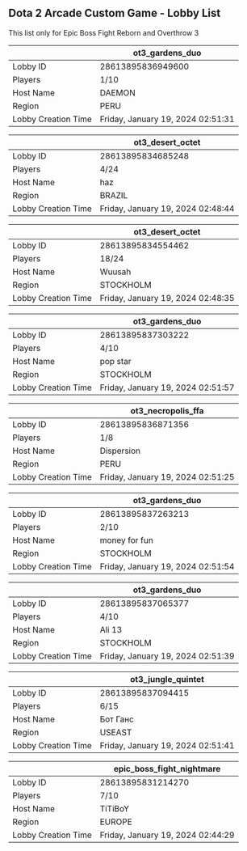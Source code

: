 ## Dota 2 Arcade Custom Game - Lobby List

This list only for Epic Boss Fight Reborn and Overthrow 3

|  | ot3_gardens_duo |
| ------ | ------ |
| Lobby ID | 28613895836949600 |
| Players | 1/10 |
| Host Name | DAEMON |
| Region | PERU |
| Lobby Creation Time | Friday, January 19, 2024 02:51:31 |


|  | ot3_desert_octet |
| ------ | ------ |
| Lobby ID | 28613895834685248 |
| Players | 4/24 |
| Host Name | haz |
| Region | BRAZIL |
| Lobby Creation Time | Friday, January 19, 2024 02:48:44 |


|  | ot3_desert_octet |
| ------ | ------ |
| Lobby ID | 28613895834554462 |
| Players | 18/24 |
| Host Name | Wuusah |
| Region | STOCKHOLM |
| Lobby Creation Time | Friday, January 19, 2024 02:48:35 |


|  | ot3_gardens_duo |
| ------ | ------ |
| Lobby ID | 28613895837303222 |
| Players | 4/10 |
| Host Name | pop star |
| Region | STOCKHOLM |
| Lobby Creation Time | Friday, January 19, 2024 02:51:57 |


|  | ot3_necropolis_ffa |
| ------ | ------ |
| Lobby ID | 28613895836871356 |
| Players | 1/8 |
| Host Name | Dispersion |
| Region | PERU |
| Lobby Creation Time | Friday, January 19, 2024 02:51:25 |


|  | ot3_gardens_duo |
| ------ | ------ |
| Lobby ID | 28613895837263213 |
| Players | 2/10 |
| Host Name | money for fun |
| Region | STOCKHOLM |
| Lobby Creation Time | Friday, January 19, 2024 02:51:54 |


|  | ot3_gardens_duo |
| ------ | ------ |
| Lobby ID | 28613895837065377 |
| Players | 4/10 |
| Host Name | Ali 13 |
| Region | STOCKHOLM |
| Lobby Creation Time | Friday, January 19, 2024 02:51:39 |


|  | ot3_jungle_quintet |
| ------ | ------ |
| Lobby ID | 28613895837094415 |
| Players | 6/15 |
| Host Name | Бот Ганс |
| Region | USEAST |
| Lobby Creation Time | Friday, January 19, 2024 02:51:41 |


|  | epic_boss_fight_nightmare |
| ------ | ------ |
| Lobby ID | 28613895831214270 |
| Players | 7/10 |
| Host Name | TiTiBoY |
| Region | EUROPE |
| Lobby Creation Time | Friday, January 19, 2024 02:44:29 |


